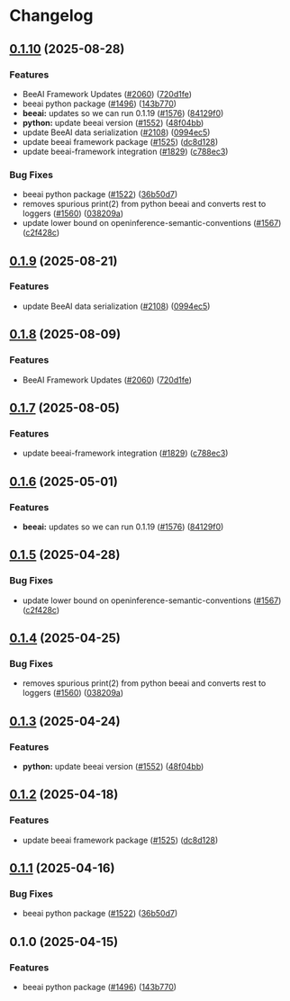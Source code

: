 # Changelog

## [0.1.10](https://github.com/Tomas2D/openinference/compare/python-openinference-instrumentation-beeai-v0.1.9...python-openinference-instrumentation-beeai-v0.1.10) (2025-08-28)


### Features

* BeeAI Framework Updates ([#2060](https://github.com/Tomas2D/openinference/issues/2060)) ([720d1fe](https://github.com/Tomas2D/openinference/commit/720d1fe2db55fa95fa9721438b441c4f7924c726))
* beeai python package ([#1496](https://github.com/Tomas2D/openinference/issues/1496)) ([143b770](https://github.com/Tomas2D/openinference/commit/143b770500e615fb692b3e5f945e8dc22e69c1d1))
* **beeai:** updates so we can run 0.1.19 ([#1576](https://github.com/Tomas2D/openinference/issues/1576)) ([84129f0](https://github.com/Tomas2D/openinference/commit/84129f0212763c96e23961695c4915ec5d14f2f7))
* **python:** update beeai version ([#1552](https://github.com/Tomas2D/openinference/issues/1552)) ([48f04bb](https://github.com/Tomas2D/openinference/commit/48f04bb7fdd03525d7824d9889aebb745d012a5e))
* update BeeAI data serialization ([#2108](https://github.com/Tomas2D/openinference/issues/2108)) ([0994ec5](https://github.com/Tomas2D/openinference/commit/0994ec58ffbb905da975b5e0be5ea9b512ca528b))
* update beeai framework package ([#1525](https://github.com/Tomas2D/openinference/issues/1525)) ([dc8d128](https://github.com/Tomas2D/openinference/commit/dc8d128042c661babb75b2609bb2f97d155ae9d8))
* update beeai-framework integration ([#1829](https://github.com/Tomas2D/openinference/issues/1829)) ([c788ec3](https://github.com/Tomas2D/openinference/commit/c788ec3b8f1783fba1bb3d57022523d5de684b0a))


### Bug Fixes

* beeai python package ([#1522](https://github.com/Tomas2D/openinference/issues/1522)) ([36b50d7](https://github.com/Tomas2D/openinference/commit/36b50d7386f475a13a3665620b95cf4ade4e5ced))
* removes spurious print(2) from python beeai and converts rest to loggers ([#1560](https://github.com/Tomas2D/openinference/issues/1560)) ([038209a](https://github.com/Tomas2D/openinference/commit/038209ab6be0d95181db19c1ae15b244ec7afe0a))
* update lower bound on openinference-semantic-conventions ([#1567](https://github.com/Tomas2D/openinference/issues/1567)) ([c2f428c](https://github.com/Tomas2D/openinference/commit/c2f428c5916c3dd62cf6670358f37111d4f7fd25))

## [0.1.9](https://github.com/Arize-ai/openinference/compare/python-openinference-instrumentation-beeai-v0.1.8...python-openinference-instrumentation-beeai-v0.1.9) (2025-08-21)


### Features

* update BeeAI data serialization ([#2108](https://github.com/Arize-ai/openinference/issues/2108)) ([0994ec5](https://github.com/Arize-ai/openinference/commit/0994ec58ffbb905da975b5e0be5ea9b512ca528b))

## [0.1.8](https://github.com/Arize-ai/openinference/compare/python-openinference-instrumentation-beeai-v0.1.7...python-openinference-instrumentation-beeai-v0.1.8) (2025-08-09)


### Features

* BeeAI Framework Updates ([#2060](https://github.com/Arize-ai/openinference/issues/2060)) ([720d1fe](https://github.com/Arize-ai/openinference/commit/720d1fe2db55fa95fa9721438b441c4f7924c726))

## [0.1.7](https://github.com/Arize-ai/openinference/compare/python-openinference-instrumentation-beeai-v0.1.6...python-openinference-instrumentation-beeai-v0.1.7) (2025-08-05)


### Features

* update beeai-framework integration ([#1829](https://github.com/Arize-ai/openinference/issues/1829)) ([c788ec3](https://github.com/Arize-ai/openinference/commit/c788ec3b8f1783fba1bb3d57022523d5de684b0a))

## [0.1.6](https://github.com/Arize-ai/openinference/compare/python-openinference-instrumentation-beeai-v0.1.5...python-openinference-instrumentation-beeai-v0.1.6) (2025-05-01)


### Features

* **beeai:** updates so we can run 0.1.19 ([#1576](https://github.com/Arize-ai/openinference/issues/1576)) ([84129f0](https://github.com/Arize-ai/openinference/commit/84129f0212763c96e23961695c4915ec5d14f2f7))

## [0.1.5](https://github.com/Arize-ai/openinference/compare/python-openinference-instrumentation-beeai-v0.1.4...python-openinference-instrumentation-beeai-v0.1.5) (2025-04-28)


### Bug Fixes

* update lower bound on openinference-semantic-conventions ([#1567](https://github.com/Arize-ai/openinference/issues/1567)) ([c2f428c](https://github.com/Arize-ai/openinference/commit/c2f428c5916c3dd62cf6670358f37111d4f7fd25))

## [0.1.4](https://github.com/Arize-ai/openinference/compare/python-openinference-instrumentation-beeai-v0.1.3...python-openinference-instrumentation-beeai-v0.1.4) (2025-04-25)


### Bug Fixes

* removes spurious print(2) from python beeai and converts rest to loggers ([#1560](https://github.com/Arize-ai/openinference/issues/1560)) ([038209a](https://github.com/Arize-ai/openinference/commit/038209ab6be0d95181db19c1ae15b244ec7afe0a))

## [0.1.3](https://github.com/Arize-ai/openinference/compare/python-openinference-instrumentation-beeai-v0.1.2...python-openinference-instrumentation-beeai-v0.1.3) (2025-04-24)


### Features

* **python:** update beeai version ([#1552](https://github.com/Arize-ai/openinference/issues/1552)) ([48f04bb](https://github.com/Arize-ai/openinference/commit/48f04bb7fdd03525d7824d9889aebb745d012a5e))

## [0.1.2](https://github.com/Arize-ai/openinference/compare/python-openinference-instrumentation-beeai-v0.1.1...python-openinference-instrumentation-beeai-v0.1.2) (2025-04-18)


### Features

* update beeai framework package ([#1525](https://github.com/Arize-ai/openinference/issues/1525)) ([dc8d128](https://github.com/Arize-ai/openinference/commit/dc8d128042c661babb75b2609bb2f97d155ae9d8))

## [0.1.1](https://github.com/Arize-ai/openinference/compare/python-openinference-instrumentation-beeai-v0.1.0...python-openinference-instrumentation-beeai-v0.1.1) (2025-04-16)


### Bug Fixes

* beeai python package ([#1522](https://github.com/Arize-ai/openinference/issues/1522)) ([36b50d7](https://github.com/Arize-ai/openinference/commit/36b50d7386f475a13a3665620b95cf4ade4e5ced))

## 0.1.0 (2025-04-15)


### Features

* beeai python package ([#1496](https://github.com/Arize-ai/openinference/issues/1496)) ([143b770](https://github.com/Arize-ai/openinference/commit/143b770500e615fb692b3e5f945e8dc22e69c1d1))
